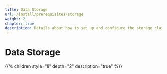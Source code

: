 ```yaml
---
title: Data Storage
url: /install/prerequisites/storage
weight: 2
chapter: true
description: Details about how to set up and configure the storage classes
---
```



# Data Storage

{{% children style="li" depth="2" description="true" %}}
